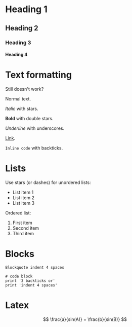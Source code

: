 # Heading 1
## Heading 2
### Heading 3
#### Heading 4

# Text formatting

Still doesn't work?

Normal text.

*Italic* with stars.

**Bold** with double stars.

_Underline_ with underscores.

[Link](http://link.com/).

`Inline code` with backticks.

# Lists

Use stars (or dashes) for unordered lists:

* List item 1
* List item 2
* List item 3
	
Ordered list:

1. First item
2. Second item
3. Third item

# Blocks

    Blockquote indent 4 spaces

```
# code block
print '3 backticks or'
print 'indent 4 spaces'
```

# Latex

$$
\frac{a}{sin(A)} =
\frac{b}{sin(B)}
$$
